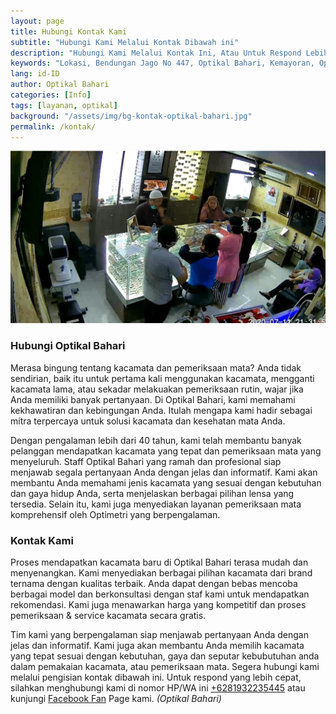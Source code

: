 ```yaml
---
layout: page
title: Hubungi Kontak Kami
subtitle: "Hubungi Kami Melalui Kontak Dibawah ini"
description: "Hubungi Kami Melalui Kontak Ini, Atau Untuk Respond Lebih Cepat, Silahkan Menghubungi Kami Melalui WhatsApp Kami"
keywords: "Lokasi, Bendungan Jago No 447, Optikal Bahari, Kemayoran, Optikal, Optik, Kacamata, Gratis"
lang: id-ID
author: Optikal Bahari
categories: [Info]
tags: [layanan, optikal]
background: "/assets/img/bg-kontak-optikal-bahari.jpg"
permalink: /kontak/
---
```


<div class="card-deck mb-3">
  <div class="card shadow p-3 mb-5 bg-white rounded">
          <img src="/assets/img/posts/periksa-mata/periksa-mata-gratis-optikal-bahari-6.jpg" 
            class="card-img-top" 
            alt="Hubungi Optikal Bahari">
          <div class="card-body">
                <h3 class="card-title">
                  Hubungi Optikal Bahari
                </h3>
                    <p class="card-text">
                      Merasa bingung tentang kacamata dan pemeriksaan mata? Anda tidak sendirian, baik itu untuk pertama kali menggunakan kacamata, mengganti kacamata lama, atau sekadar melakuakan pemeriksaan rutin, wajar jika Anda memiliki banyak pertanyaan. Di Optikal Bahari, kami memahami kekhawatiran dan kebingungan Anda. Itulah mengapa kami hadir sebagai mitra terpercaya untuk solusi kacamata dan kesehatan mata Anda.
                    </p>
                    <p class="card-text">
                      Dengan pengalaman lebih dari 40 tahun, kami telah membantu banyak pelanggan mendapatkan kacamata yang tepat dan pemeriksaan mata yang menyeluruh. Staff Optikal Bahari yang ramah dan profesional siap menjawab segala pertanyaan Anda dengan jelas dan informatif. Kami akan membantu Anda memahami jenis kacamata yang sesuai dengan kebutuhan dan gaya hidup Anda, serta menjelaskan berbagai pilihan lensa yang tersedia. Selain itu, kami juga menyediakan layanan pemeriksaan mata komprehensif oleh Optimetri yang berpengalaman.
                    </p>
                <h3 class="card-title">
                  Kontak Kami
                </h3>
                  <script charset="utf-8" type="text/javascript" src="//js.hsforms.net/forms/embed/v2.js"></script>
                  <script>
                    hbspt.forms.create({
                      region: "na1",
                      portalId: "45299584",
                      formId: "dd1ec443-6b6b-41ea-afa8-d200972642c1"
                    });
                  </script>
                  <p class="card-text">
                      Proses mendapatkan kacamata baru di Optikal Bahari terasa mudah dan menyenangkan. Kami menyediakan berbagai pilihan kacamata dari brand ternama dengan kualitas terbaik. Anda dapat dengan bebas mencoba berbagai model dan berkonsultasi dengan staf kami untuk mendapatkan rekomendasi. Kami juga menawarkan harga yang kompetitif dan proses pemeriksaan & service kacamata secara gratis.
                  </p>
                  <p class="card-text">
                      Tim kami yang berpengalaman siap menjawab pertanyaan Anda dengan jelas dan informatif. Kami juga akan membantu Anda memilih kacamata yang tepat sesuai dengan kebutuhan, gaya dan seputar kebubutuhan anda dalam pemakaian kacamata, atau pemeriksaan mata. Segera hubungi kami melalui pengisian kontak dibawah ini. Untuk respond yang lebih cepat, silahkan menghubungi kami di nomor HP/WA ini <a href="https://api.whatsapp.com/send?phone=6281932235445&text=Hallo%2C+saya+butuh+informasi+lebih+lanjut+mengenai+Optikal+Bahari" id="WhatsAppClick" class="WhatsAppCall" title="Call WhatsApp">+6281932235445</a> atau kunjungi <a href="https://www.facebook.com/optikalbahari" id="FBClick" title="Facebook Page Optikal Bahari" class="FacebookPage">Facebook Fan</a> Page kami. <em>(Optikal Bahari)</em>
                  </p>
            </div>
      </div>
</div>
